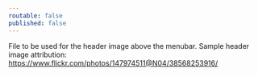 ```yaml
---
routable: false
published: false
---
```

File to be used for the header image above the menubar.
Sample header image attribution: https://www.flickr.com/photos/147974511@N04/38568253916/
